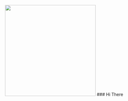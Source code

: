 <img src="https://i.pinimg.com/originals/ee/e0/c1/eee0c1dc806da44930fc6eb26b94a737.gif" width="300px">
### Hi There 
